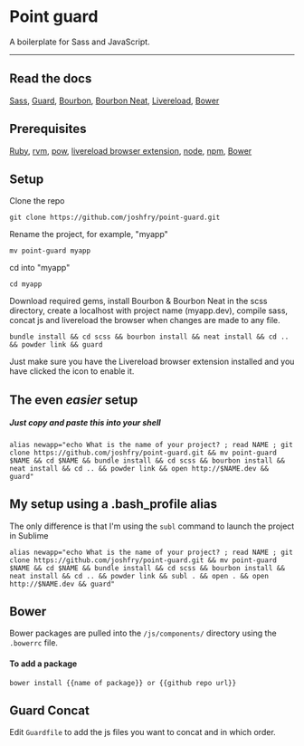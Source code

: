 # Point guard

A boilerplate for Sass and JavaScript.

- - - 

## Read the docs

[Sass](http://sass-lang.com/), [Guard](https://github.com/guard/guard), [Bourbon](http://bourbon.io), [Bourbon Neat](http://neat.bourbon.io), [Livereload](http://feedback.livereload.com/knowledgebase/articles/86242-how-do-i-install-and-use-the-browser-extensions-), [Bower](http://bower.io)

## Prerequisites

[Ruby](http://www.ruby-lang.org), [rvm](https://rvm.io), [pow](http://pow.cx), [livereload browser extension](http://feedback.livereload.com/knowledgebase/articles/86242-how-do-i-install-and-use-the-browser-extensions-), [node](http://nodejs.org), [npm](https://npmjs.org), [Bower](http://bower.io)

## Setup

Clone the repo

    git clone https://github.com/joshfry/point-guard.git

Rename the project, for example, "myapp"

    mv point-guard myapp

cd into "myapp"

    cd myapp

Download required gems, install Bourbon & Bourbon Neat in the scss directory, create a localhost with project name (myapp.dev), compile sass, concat js and livereload the browser when changes are made to any file.

    bundle install && cd scss && bourbon install && neat install && cd .. && powder link && guard

Just make sure you have the Livereload browser extension installed and you have clicked the icon to enable it.

## The even _easier_ setup

##### Just copy and paste this into your shell

	alias newapp="echo What is the name of your project? ; read NAME ; git clone https://github.com/joshfry/point-guard.git && mv point-guard $NAME && cd $NAME && bundle install && cd scss && bourbon install && neat install && cd .. && powder link && open http://$NAME.dev && guard"

## My setup using a .bash_profile alias

The only difference is that I'm using the `subl` command to launch the project in Sublime

	alias newapp="echo What is the name of your project? ; read NAME ; git clone https://github.com/joshfry/point-guard.git && mv point-guard $NAME && cd $NAME && bundle install && cd scss && bourbon install && neat install && cd .. && powder link && subl . && open . && open http://$NAME.dev && guard"


## Bower

Bower packages are pulled into the `/js/components/` directory using the `.bowerrc` file.

#### To add a package

	bower install {{name of package}} or {{github repo url}}

## Guard Concat

Edit `Guardfile` to add the js files you want to concat and in which order.